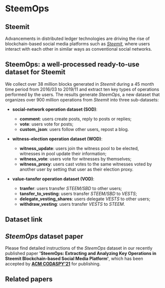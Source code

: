 # SteemOps
## Steemit
Advancements in distributed ledger technologies are driving the rise of blockchain-based social media platforms such as [*Steemit*](https://steemit.com/), where users interact with each other in similar ways as conventional social networks. 

## SteemOps: a well-processed ready-to-use dataset for Steemit
We collect over 38 million blocks generated in *Steemit* during a 45 month time period from 2016/03 to 2019/11 and extract ten key types of operations performed by the users.
The results generate *SteemOps*, a new dataset that organizes over 900 million operations from *Steemit* into three sub-datasets:

- **social-network operation dataset (SOD)**: 
  - **comment**: users create posts, reply to posts or replies;
  - **vote**: users vote for posts;
  - **custom_json**: users follow other users, repost a blog.

- **witness-election operation dataset (WOD)**:
  - **witness_update**: users join the witness pool to be elected, witnesses in pool update their information;
  - **witness_vote**: users vote for witnesses by themselves;
  - **witness_proxy**: users cast votes to the same witnesses voted by another user by setting that user as their election proxy.

- **value-tansfer operation dataset (VOD)**:
  - **tranfer**: users transfer *STEEM/SBD* to other users;
  - **tansfer_to_vesting**: users transfer *STEEM/SBD* to *VESTS*;
  - **delegate_vesting_shares**: users delegate *VESTS* to other users;
  - **withdraw_vesting**: users transfer *VESTS* to *STEEM*.

## Dataset link

## *SteemOps* dataset paper
Please find detailed instructions of the *SteemOps* dataset in our recently published paper **'SteemOps: Extracting and Analyzing Key Operations in Steemit Blockchain-based Social Media Platform'**, which has been accepted by [**ACM CODASPY'21**](http://www.codaspy.org/2021/index.html) for publishing.

## Related papers
